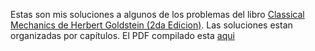 Estas son mis soluciones a algunos de los problemas del libro [Classical Mechanics de Herbert Goldstein (2da Edicion)](http://www.amazon.com/Classical-Mechanics-3rd-Herbert-Goldstein/dp/0201657023/ref=sr_1_1?ie=UTF8&qid=1435283484&sr=8-1&keywords=classical+mechanics+goldstein+second+edition). Las soluciones estan organizadas por capítulos. El PDF compilado esta [aqui](https://dl.dropboxusercontent.com/u/7258668/solutions.pdf)